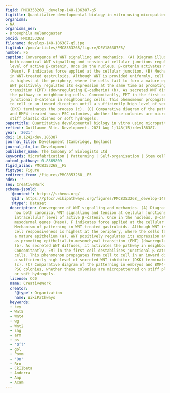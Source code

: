 ```yaml
---
figid: PMC8353268__develop-148-186387-g5
figtitle: Quantitative developmental biology in vitro using micropatterning
organisms:
- NA
organisms_ner:
- Drosophila melanogaster
pmcid: PMC8353268
filename: develop-148-186387-g5.jpg
figlink: /pmc/articles/PMC8353268/figure/DEV186387F5/
number: F5
caption: Convergence of WNT signalling and mechanics. (A) Diagram illustrating how
  both canonical WNT signalling and tension at cellular junctions regulate the intracellular
  level of active β-catenin. Once in the nucleus, β-catenin activates mesodermal genes
  (Meso). F indicates force applied at the cellular junction. (B) Mechanism of patterning
  in WNT-treated gastruloids. Although WNT is provided uniformly, cell responsiveness
  is highest at the periphery, where the cells fail to form a mature epithelium (a).
  WNT positively regulates its expression at the same time as promoting epithelial-to-mesenchymal
  transition (EMT) (downregulating E-cadherin) (b). As secreted WNT diffuses, it activates
  the pathway in neighbouring cells. Concomitantly, EMT in the first cell destabilises
  junctional β-catenin in neighbouring cells. This phenomenon propagates from cell
  to cell in an inward direction until a sufficiently high level of secreted WNT inhibitor
  (DKK) terminates the process (c). (C) Comparative diagram of the patterning in embryos
  and BMP4-treated human PSC colonies, whether these colonies are micropatterned on
  stiff plastic dishes or soft hydrogels.
papertitle: Quantitative developmental biology in vitro using micropatterning.
reftext: Guillaume Blin. Development. 2021 Aug 1;148(15):dev186387.
year: '2021'
doi: 10.1242/dev.186387
journal_title: Development (Cambridge, England)
journal_nlm_ta: Development
publisher_name: The Company of Biologists Ltd
keywords: Microfabrication | Patterning | Self-organisation | Stem cells
automl_pathway: 0.8369809
figid_alias: PMC8353268__F5
figtype: Figure
redirect_from: /figures/PMC8353268__F5
ndex: ''
seo: CreativeWork
schema-jsonld:
  '@context': https://schema.org/
  '@id': https://pfocr.wikipathways.org/figures/PMC8353268__develop-148-186387-g5.html
  '@type': Dataset
  description: Convergence of WNT signalling and mechanics. (A) Diagram illustrating
    how both canonical WNT signalling and tension at cellular junctions regulate the
    intracellular level of active β-catenin. Once in the nucleus, β-catenin activates
    mesodermal genes (Meso). F indicates force applied at the cellular junction. (B)
    Mechanism of patterning in WNT-treated gastruloids. Although WNT is provided uniformly,
    cell responsiveness is highest at the periphery, where the cells fail to form
    a mature epithelium (a). WNT positively regulates its expression at the same time
    as promoting epithelial-to-mesenchymal transition (EMT) (downregulating E-cadherin)
    (b). As secreted WNT diffuses, it activates the pathway in neighbouring cells.
    Concomitantly, EMT in the first cell destabilises junctional β-catenin in neighbouring
    cells. This phenomenon propagates from cell to cell in an inward direction until
    a sufficiently high level of secreted WNT inhibitor (DKK) terminates the process
    (c). (C) Comparative diagram of the patterning in embryos and BMP4-treated human
    PSC colonies, whether these colonies are micropatterned on stiff plastic dishes
    or soft hydrogels.
  license: CC0
  name: CreativeWork
  creator:
    '@type': Organization
    name: WikiPathways
  keywords:
  - key
  - Wnt5
  - Wnt4
  - wg
  - Wnt2
  - shg
  - arm
  - ps
  - 'Off'
  - gol
  - Poxm
  - 'On'
  - Bro
  - CkIIbeta
  - Andorra
  - Anp
  - Acam
---
```

